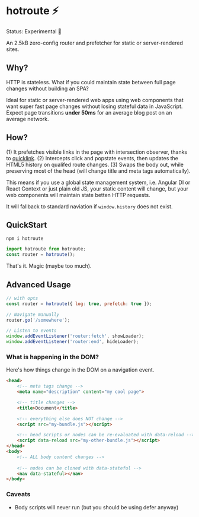 # hotroute ⚡

Status: Experimental 🧫

An 2.5kB zero-config router and prefetcher for static or server-rendered sites.

## Why?

HTTP is stateless. What if you could maintain state between full page changes without building an SPA? 

Ideal for static or server-rendered web apps using web components that want super fast page changes without losing stateful data in JavaScript. Expect page transitions **under 50ms** for an average blog post on an average network. 

## How?

(1) It prefetches visible links in the page with intersection observer, thanks to [quicklink](https://github.com/GoogleChromeLabs/quicklink). (2) Intercepts click and popstate events, then updates the HTML5 history on qualifed route changes.  (3) Swaps the body out, while preserving most of the head (will change title and meta tags automatically).

This means if you use a global state management system, i.e. Angular DI or React Context or just plain old JS, your static content will change, but your web components will maintain state betten HTTP requests. 

It will fallback to standard naviation if `window.history` does not exist. 

## QuickStart

```
npm i hotroute
```

```js
import hotroute from hotroute;
const router = hotroute();
```

That's it. Magic (maybe too much).


## Advanced Usage

```js
// with opts 
const router = hotroute({ log: true, prefetch: true });

// Navigate manually
router.go('/somewhere');

// Listen to events
window.addEventListener('router:fetch', showLoader);
window.addEventListener('router:end', hideLoader);
```

### What is happening in the DOM?

Here's how things change in the DOM on a navigation event. 

```html
<head>
    <!-- meta tags change -->
    <meta name="description" content="my cool page">

    <!-- title changes -->
    <title>Document</title> 

    <!-- everything else does NOT change -->
    <script src="my-bundle.js"></script> 

    <!-- head scripts or nodes can be re-evaluated with data-reload -->
    <script data-reload src="my-other-bundle.js"></script> 
</head>
<body>
    <!-- ALL body content changes -->
    
    <!-- nodes can be cloned with data-stateful -->
    <nav data-stateful></nav> 
</body>
```

### Caveats

- Body scripts will never run (but you should be using defer anyway)


